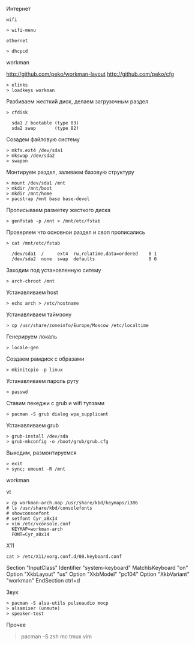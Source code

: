 Интернет
    
    wifi

    > wifi-menu

    ethernet
    
    > dhcpcd

workman

http://github.com/peko/workman-layout
http://github.com/peko/cfg

    > elinks
    > loadkeys workman

Разбиваем жесткий диск, делаем загрузочным раздел

    > cfdisk
      
      sda1 / bootable (type 83)
      sda2 swap       (type 82) 

Созадем файловую систему

    > mkfs.ext4 /dev/sda1  
    > mkswap /dev/sda2
    > swapon

Монтируем раздел, заливаем базовую структуру

    > mount /dev/sda1 /mnt
    > mkdir /mnt/boot
    > mkdir /mnt/home
    > pacstrap /mnt base base-devel

Прописываем разметку жесткого диска

    > genfstab -p /mnt > /mnt/etc/fstab

Проверяем что основнои раздел и своп прописались

    > cat /mnt/etc/fstab

      /dev/sda1  /     ext4  rw,relatime,data=ordered    0 1
      /dev/sda2  none  swap  defaults                    0 0

Заходим под установленную ситему

    > arch-chroot /mnt

Устанавливаем host
    
    > echo arch > /etc/hostname

Устанавливаем таймзону

    > cp /usr/share/zoneinfo/Europe/Moscow /etc/localtime

Генерируем локаль

    > locale-gen

Создаем рамдиск с образами

    > mkinitcpio -p linux

Устанавливаем пароль руту
    
    > passwd

Ставим пекеджи с grub и wifi тулзами
    
    > pacman -S grub dialog wpa_supplicant

Устанавливаем grub

    > grub-install /dev/sda
    > grub-mkconfig -o /boot/grub/grub.cfg

Выходим, размонтируемся

    > exit
    > sync; umount -R /mnt

workman 

vt

    > cp workman-arch.map /usr/share/kbd/keymaps/i386
    # ls /usr/share/kbd/consolefonts
    # showconsoefont
    # setfont Cyr_a8x14
    > vim /etc/vconsole.conf
      KEYMAP=workman-arch
      FONT=Cyr_a8x14 

X11

    cat > /etc/X11/xorg.conf.d/00.keyboard.conf 

Section "InputClass"
        Identifier "system-keyboard"
        MatchIsKeyboard "on"
        Option "XkbLayout" "us"
        Option "XkbModel" "pc104"
        Option "XkbVariant" "workman"
EndSection
ctrl+d

Звук

    > pacman -S alsa-utils pulseaudio mocp
    > alsamixer (unmute)
    > speaker-test
    
Прочее

  > pacman -S zsh mc tmux vim

